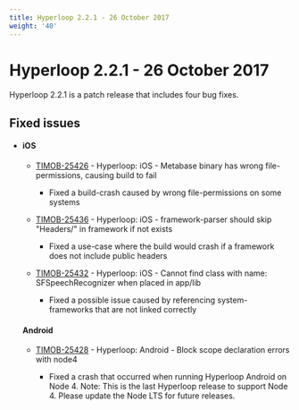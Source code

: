 ```yaml
---
title: Hyperloop 2.2.1 - 26 October 2017
weight: '40'
---
```


# Hyperloop 2.2.1 - 26 October 2017

Hyperloop 2.2.1 is a patch release that includes four bug fixes.

## Fixed issues

* #### iOS

    * [TIMOB-25426](https://jira.appcelerator.org/browse/TIMOB-25426) - Hyperloop: iOS - Metabase binary has wrong file-permissions, causing build to fail

        * Fixed a build-crash caused by wrong file-permissions on some systems

    * [TIMOB-25436](https://jira.appcelerator.org/browse/TIMOB-25436) - Hyperloop: iOS - framework-parser should skip "Headers/" in framework if not exists

        * Fixed a use-case where the build would crash if a framework does not include public headers

    * [TIMOB-25432](https://jira.appcelerator.org/browse/TIMOB-25432) - Hyperloop: iOS - Cannot find class with name: SFSpeechRecognizer when placed in app/lib

        * Fixed a possible issue caused by referencing system-frameworks that are not linked correctly

    #### Android

    * [TIMOB-25428](https://jira.appcelerator.org/browse/TIMOB-25428) - Hyperloop: Android - Block scope declaration errors with node4

        * Fixed a crash that occurred when running Hyperloop Android on Node 4. Note: This is the last Hyperloop release to support Node 4. Please update the Node LTS for future releases.
